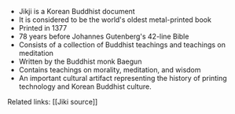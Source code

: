 
-   Jikji is a Korean Buddhist document
-   It is considered to be the world's oldest metal-printed book
-   Printed in 1377
-   78 years before Johannes Gutenberg's 42-line Bible
-   Consists of a collection of Buddhist teachings and teachings on meditation
-   Written by the Buddhist monk Baegun
-   Contains teachings on morality, meditation, and wisdom
-   An important cultural artifact representing the history of printing technology and Korean Buddhist culture.



Related links: [[Jiki source]] 
